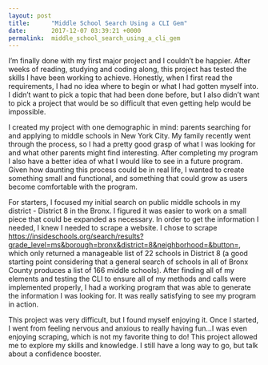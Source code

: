 ```yaml
---
layout: post
title:      "Middle School Search Using a CLI Gem"
date:       2017-12-07 03:39:21 +0000
permalink:  middle_school_search_using_a_cli_gem
---
```



I’m finally done with my first major project and I couldn’t be happier.  After weeks of reading, studying and coding along, this project has tested the skills I have been working to achieve.  Honestly, when I first read the requirements, I had no idea where to begin or what I had gotten myself into.  I didn’t want to pick a topic that had been done before, but I also didn’t want to pick a project that would be so difficult that even getting help would be impossible.

I created my project with one demographic in mind: parents searching for and applying to middle schools in New York City.  My family recently went through the process, so I had a pretty good grasp of what I was looking for and what other parents might find interesting.  After completing my program I also have a better idea of what I would like to see in a future program.   Given how daunting this process could be in real life, I wanted to create something small and functional, and something that could grow as users become comfortable with the program.    

For starters, I focused my initial search on public middle schools in my district - District 8 in the Bronx.  I figured it was easier to work on a small piece that could be expanded as necessary.  In order to get the information I needed, I knew I needed to scrape a website.  I chose to scrape https://insideschools.org/search/results?grade_level=ms&borough=bronx&district=8&neighborhood=&button=, which only returned a manageable list of 22 schools in District 8 (a good starting point considering that a general search of schools in all of Bronx County produces a list of 166 middle schools).  After finding all of my elements and testing the CLI to ensure all of my methods and calls were implemented properly, I had a working program that was able to generate the information I was looking for.  It was really satisfying to see my program in action. 

This project was very difficult, but I found myself enjoying it.  Once I started, I went from feeling nervous and anxious to really having fun...I was even enjoying scraping, which is not my favorite thing to do!  This project allowed me to explore my skills and knowledge.  I still have a long way to go, but talk about a confidence booster.

